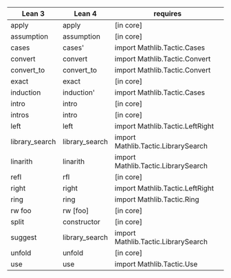 | Lean 3      | Lean 4      | requires                      |
| ----------- | ----------- | ----------------------------- |
| apply       | apply       | [in core]                     |
| assumption  | assumption  | [in core]                     |
| cases       | cases'      | import Mathlib.Tactic.Cases   |
| convert     | convert     | import Mathlib.Tactic.Convert |
| convert_to  | convert_to  | import Mathlib.Tactic.Convert |
| exact       | exact       | [in core]                     |
| induction   | induction'  | import Mathlib.Tactic.Cases   |
| intro       | intro       | [in core]                     |
| intros      | intro       | [in core]                     |
| left        | left        | import Mathlib.Tactic.LeftRight |
| library_search | library_search | import Mathlib.Tactic.LibrarySearch |
| linarith    | linarith    | import Mathlib.Tactic.LibrarySearch |
| refl        | rfl         | [in core]                     |
| right       | right       | import Mathlib.Tactic.LeftRight |
| ring        | ring        | import Mathlib.Tactic.Ring    |
| rw foo      | rw [foo]    | [in core]                     |
| split       | constructor | [in core]                     |
| suggest     | library_search | import Mathlib.Tactic.LibrarySearch |
| unfold      | unfold      | [in core]                     |
| use         | use         | import Mathlib.Tactic.Use     |
